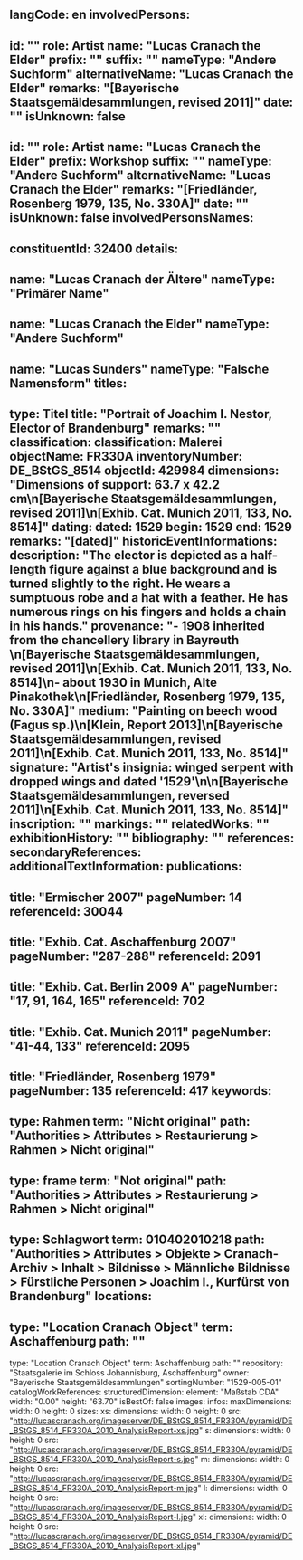 langCode: en
involvedPersons: 
 - 
   id: ""
  role: Artist
  name: "Lucas Cranach the Elder"
  prefix: ""
  suffix: ""
  nameType: "Andere Suchform"
  alternativeName: "Lucas Cranach the Elder"
  remarks: "[Bayerische Staatsgemäldesammlungen, revised 2011]"
  date: ""
  isUnknown: false
 - 
   id: ""
  role: Artist
  name: "Lucas Cranach the Elder"
  prefix: Workshop
  suffix: ""
  nameType: "Andere Suchform"
  alternativeName: "Lucas Cranach the Elder"
  remarks: "[Friedländer, Rosenberg 1979, 135, No. 330A]"
  date: ""
  isUnknown: false
involvedPersonsNames: 
 - 
   constituentId: 32400
  details: 
   - 
   name: "Lucas Cranach der Ältere"
    nameType: "Primärer Name"
   - 
   name: "Lucas Cranach the Elder"
    nameType: "Andere Suchform"
   - 
   name: "Lucas Sunders"
    nameType: "Falsche Namensform"
titles: 
 - 
   type: Titel
  title: "Portrait of Joachim I. Nestor, Elector of Brandenburg"
  remarks: ""
classification: 
 classification: Malerei
objectName: FR330A
inventoryNumber: DE_BStGS_8514
objectId: 429984
dimensions: "Dimensions of support: 63.7 x 42.2 cm\n[Bayerische Staatsgemäldesammlungen, revised 2011]\n[Exhib. Cat. Munich 2011, 133, No. 8514]"
dating: 
 dated: 1529
 begin: 1529
 end: 1529
 remarks: "[dated]"
 historicEventInformations: 
description: "The elector is depicted as a half-length figure against a blue background and is turned slightly to the right. He wears a sumptuous robe and a hat with a feather. He has numerous rings on his fingers and holds a chain in his hands."
provenance: "- 1908 inherited from the chancellery library in Bayreuth \n[Bayerische Staatsgemäldesammlungen, revised 2011]\n[Exhib. Cat. Munich 2011, 133, No. 8514]\n- about 1930 in Munich, Alte Pinakothek\n[Friedländer, Rosenberg 1979, 135, No. 330A]"
medium: "Painting on beech wood (Fagus sp.)\n[Klein, Report 2013]\n[Bayerische Staatsgemäldesammlungen, revised 2011]\n[Exhib. Cat. Munich 2011, 133, No. 8514]"
signature: "Artist's insignia: winged serpent with dropped wings and dated '1529'\n\n[Bayerische Staatsgemäldesammlungen, reversed 2011]\n[Exhib. Cat. Munich 2011, 133, No. 8514]"
inscription: ""
markings: ""
relatedWorks: ""
exhibitionHistory: ""
bibliography: ""
references: 
secondaryReferences: 
additionalTextInformation: 
publications: 
 - 
   title: "Ermischer 2007"
  pageNumber: 14
  referenceId: 30044
 - 
   title: "Exhib. Cat. Aschaffenburg 2007"
  pageNumber: "287-288"
  referenceId: 2091
 - 
   title: "Exhib. Cat. Berlin 2009 A"
  pageNumber: "17, 91, 164, 165"
  referenceId: 702
 - 
   title: "Exhib. Cat. Munich 2011"
  pageNumber: "41-44, 133"
  referenceId: 2095
 - 
   title: "Friedländer, Rosenberg 1979"
  pageNumber: 135
  referenceId: 417
keywords: 
 - 
   type: Rahmen
  term: "Nicht original"
  path: "Authorities > Attributes > Restaurierung > Rahmen > Nicht original"
 - 
   type: frame
  term: "Not original"
  path: "Authorities > Attributes > Restaurierung > Rahmen > Nicht original"
 - 
   type: Schlagwort
  term: 010402010218
  path: "Authorities > Attributes > Objekte > Cranach-Archiv > Inhalt > Bildnisse > Männliche Bildnisse > Fürstliche Personen > Joachim I., Kurfürst von Brandenburg"
locations: 
 - 
   type: "Location Cranach Object"
  term: Aschaffenburg
  path: ""
 - 
   type: "Location Cranach Object"
  term: Aschaffenburg
  path: ""
repository: "Staatsgalerie im Schloss Johannisburg, Aschaffenburg"
owner: "Bayerische Staatsgemäldesammlungen"
sortingNumber: "1529-005-01"
catalogWorkReferences: 
structuredDimension: 
 element: "Maßstab CDA"
 width: "0.00"
 height: "63.70"
isBestOf: false
images: 
 infos: 
  maxDimensions: 
   width: 0
   height: 0
 sizes: 
  xs: 
   dimensions: 
    width: 0
    height: 0
   src: "http://lucascranach.org/imageserver/DE_BStGS_8514_FR330A/pyramid/DE_BStGS_8514_FR330A_2010_AnalysisReport-xs.jpg"
  s: 
   dimensions: 
    width: 0
    height: 0
   src: "http://lucascranach.org/imageserver/DE_BStGS_8514_FR330A/pyramid/DE_BStGS_8514_FR330A_2010_AnalysisReport-s.jpg"
  m: 
   dimensions: 
    width: 0
    height: 0
   src: "http://lucascranach.org/imageserver/DE_BStGS_8514_FR330A/pyramid/DE_BStGS_8514_FR330A_2010_AnalysisReport-m.jpg"
  l: 
   dimensions: 
    width: 0
    height: 0
   src: "http://lucascranach.org/imageserver/DE_BStGS_8514_FR330A/pyramid/DE_BStGS_8514_FR330A_2010_AnalysisReport-l.jpg"
  xl: 
   dimensions: 
    width: 0
    height: 0
   src: "http://lucascranach.org/imageserver/DE_BStGS_8514_FR330A/pyramid/DE_BStGS_8514_FR330A_2010_AnalysisReport-xl.jpg"